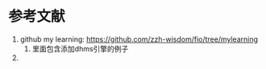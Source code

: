 # 参考文献

1. github my learning: <https://github.com/zzh-wisdom/fio/tree/mylearning>
   1. 里面包含添加dhms引擎的例子
2.